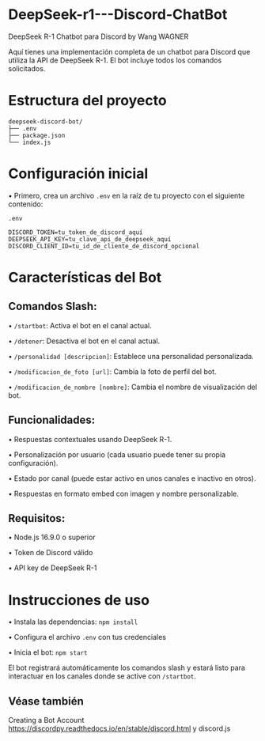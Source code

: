 # DeepSeek-r1---Discord-ChatBot
DeepSeek R-1 Chatbot para Discord by Wang WAGNER

Aquí tienes una implementación completa de un chatbot para Discord que utiliza la API de DeepSeek R-1. El bot incluye todos los comandos solicitados.

# Estructura del proyecto
```
deepseek-discord-bot/
├── .env
├── package.json
└── index.js
```

# Configuración inicial
• Primero, crea un archivo ```.env``` en la raíz de tu proyecto con el siguiente contenido:

```.env```
```
DISCORD_TOKEN=tu_token_de_discord_aquí
DEEPSEEK_API_KEY=tu_clave_api_de_deepseek_aquí
DISCORD_CLIENT_ID=tu_id_de_cliente_de_discord_opcional
```

# Características del Bot
## Comandos Slash:
• ```/startbot```: Activa el bot en el canal actual.

• ```/detener```: Desactiva el bot en el canal actual.

• ```/personalidad [descripcion]```: Establece una personalidad personalizada.

• ```/modificacion_de_foto [url]```: Cambia la foto de perfil del bot.

• ```/modificacion_de_nombre [nombre]```: Cambia el nombre de visualización del bot.

## Funcionalidades:
• Respuestas contextuales usando DeepSeek R-1.

• Personalización por usuario (cada usuario puede tener su propia configuración).

• Estado por canal (puede estar activo en unos canales e inactivo en otros).

• Respuestas en formato embed con imagen y nombre personalizable.

## Requisitos:
• Node.js 16.9.0 o superior

• Token de Discord válido

• API key de DeepSeek R-1

# Instrucciones de uso
• Instala las dependencias:
```npm install```

• Configura el archivo ```.env``` con tus credenciales

• Inicia el bot:
```npm start```

El bot registrará automáticamente los comandos slash y estará listo para interactuar en los canales donde se active con ```/startbot```.

## Véase también 

Creating a Bot Account
https://discordpy.readthedocs.io/en/stable/discord.html y discord.js
